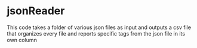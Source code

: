 # jsonReader

This code takes a folder of various json files as input and outputs a csv file that organizes every file and reports specific tags from the json file in its own column
